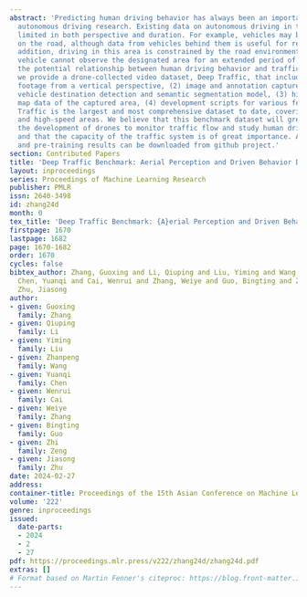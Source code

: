 ```yaml
---
abstract: 'Predicting human driving behavior has always been an important area of
  autonomous driving research. Existing data on autonomous driving in this area is
  limited in both perspective and duration. For example, vehicles may block each other
  on the road, although data from vehicles behind them is useful for research. In
  addition, driving in this area is constrained by the road environment, and the host
  vehicle cannot observe the designated area for an extended period of time. To investigate
  the potential relationship between human driving behavior and traffic conditions,
  we provide a drone-collected video dataset, Deep Traffic, that includes: (1) aerial
  footage from a vertical perspective, (2) image and annotation capture for training
  vehicle destination detection and semantic segmentation model, (3) high-definition
  map data of the captured area, (4) development scripts for various features. Deep
  Traffic is the largest and most comprehensive dataset to date, covering both urban
  and high-speed areas. We believe that this benchmark dataset will greatly facilitate
  the development of drones to monitor traffic flow and study human driver behavior,
  and that the capacity of the traffic system is of great importance. All datasets
  and pre-training results can be downloaded from github project.'
section: Contributed Papers
title: 'Deep Traffic Benchmark: Aerial Perception and Driven Behavior Dataset'
layout: inproceedings
series: Proceedings of Machine Learning Research
publisher: PMLR
issn: 2640-3498
id: zhang24d
month: 0
tex_title: 'Deep Traffic Benchmark: {A}erial Perception and Driven Behavior Dataset'
firstpage: 1670
lastpage: 1682
page: 1670-1682
order: 1670
cycles: false
bibtex_author: Zhang, Guoxing and Li, Qiuping and Liu, Yiming and Wang, Zhanpeng and
  Chen, Yuanqi and Cai, Wenrui and Zhang, Weiye and Guo, Bingting and Zeng, Zhi and
  Zhu, Jiasong
author:
- given: Guoxing
  family: Zhang
- given: Qiuping
  family: Li
- given: Yiming
  family: Liu
- given: Zhanpeng
  family: Wang
- given: Yuanqi
  family: Chen
- given: Wenrui
  family: Cai
- given: Weiye
  family: Zhang
- given: Bingting
  family: Guo
- given: Zhi
  family: Zeng
- given: Jiasong
  family: Zhu
date: 2024-02-27
address:
container-title: Proceedings of the 15th Asian Conference on Machine Learning
volume: '222'
genre: inproceedings
issued:
  date-parts:
  - 2024
  - 2
  - 27
pdf: https://proceedings.mlr.press/v222/zhang24d/zhang24d.pdf
extras: []
# Format based on Martin Fenner's citeproc: https://blog.front-matter.io/posts/citeproc-yaml-for-bibliographies/
---
```

